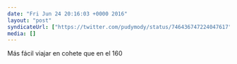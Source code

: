 ```yaml
---
date: "Fri Jun 24 20:16:03 +0000 2016"
layout: "post"
syndicateUrl: ["https://twitter.com/pudymody/status/746436747224047617"]
media: []
---
```

Más fácil viajar en cohete que en el 160